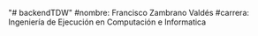 "# backendTDW"
#nombre: Francisco Zambrano Valdés
#carrera: Ingeniería de Ejecución en Computación e Informatica
